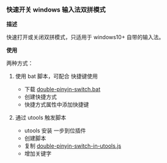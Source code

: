 ### 快速开关 windows 输入法双拼模式

**描述**

快速打开或关闭双拼模式，只适用于 windows10+ 自带的输入法。

**使用**

两种方式：
1. 使用 bat 脚本，可配合 快捷键使用
    + 下载 [double-pinyin-switch.bat](./double-pinyin-switch.bat)
    + 创建快捷方式
    + 快捷方式属性中添加快捷键
    
2. 通过 utools 触发脚本
    + utools 安装 一步到位插件
    + 创建脚本
    + 复制 [double-pinyin-switch-in-utools.js](./double-pinyin-switch-in-utools.js)
    + 增加关键字